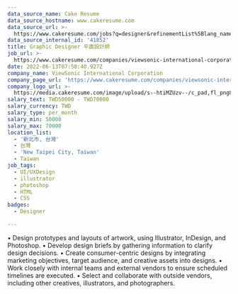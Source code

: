 ```yaml
---
data_source_name: Cake Resume
data_source_hostname: www.cakeresume.com
data_source_url: >-
  https://www.cakeresume.com/jobs?q=designer&refinementList%5Blang_name%5D%5B0%5D=English&refinementList%5Bsalary_type%5D=per_year
data_source_internal_id: '41852'
title: Graphic Designer 平面設計師
job_url: >-
  https://www.cakeresume.com/companies/viewsonic-international-corporation/jobs/graphic-designer-graphic-designer-71ab03
date: 2022-06-13T07:58:40.927Z
company_name: ViewSonic International Corporation
company_page_url: 'https://www.cakeresume.com/companies/viewsonic-international-corporation'
company_logo_url: >-
  https://media.cakeresume.com/image/upload/s--htiMZUzv--/c_pad,fl_png8,h_200,w_200/v1655364380/tbpy1o9a5dyoftd0j1kc.png
salary_text: TWD50000 - TWD70000
salary_currency: TWD
salary_type: per_month
salary_min: 50000
salary_max: 70000
location_list:
  - '新北市, 台灣'
  - 台灣
  - 'New Taipei City, Taiwan'
  - Taiwan
job_tags:
  - UI/UXDesign
  - illustrator
  - photoshop
  - HTML
  - CSS
badges:
  - Designer

---
```


• Design prototypes and layouts of artwork, using Illustrator, InDesign, and Photoshop. • Develop design briefs by gathering information to clarify design decisions. • Create consumer-centric designs by integrating marketing objectives, target audience, and creative assets into designs. • Work closely with internal teams and external vendors to ensure scheduled timelines are executed. • Select and collaborate with outside vendors, including other creatives, illustrators, and photographers.